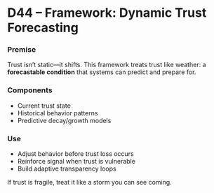 # D44 – Framework: Dynamic Trust Forecasting

### Premise

Trust isn’t static—it shifts. This framework treats trust like weather: a **forecastable condition** that systems can predict and prepare for.

### Components

- Current trust state  
- Historical behavior patterns  
- Predictive decay/growth models

### Use

- Adjust behavior before trust loss occurs  
- Reinforce signal when trust is vulnerable  
- Build adaptive transparency loops

If trust is fragile, treat it like a storm you can see coming.
